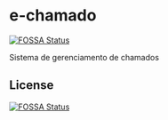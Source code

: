 # e-chamado
[![FOSSA Status](https://app.fossa.com/api/projects/git%2Bgithub.com%2Fmzet97%2Fe-chamado.svg?type=shield)](https://app.fossa.com/projects/git%2Bgithub.com%2Fmzet97%2Fe-chamado?ref=badge_shield)

Sistema de gerenciamento de chamados


## License
[![FOSSA Status](https://app.fossa.com/api/projects/git%2Bgithub.com%2Fmzet97%2Fe-chamado.svg?type=large)](https://app.fossa.com/projects/git%2Bgithub.com%2Fmzet97%2Fe-chamado?ref=badge_large)